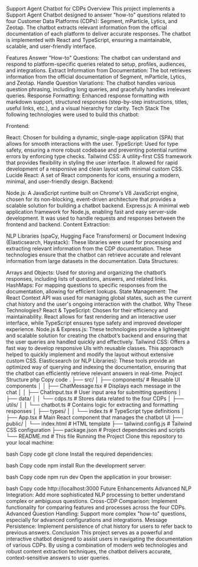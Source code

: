 Support Agent Chatbot for CDPs
Overview
This project implements a Support Agent Chatbot designed to answer "how-to" questions related to four Customer Data Platforms (CDPs): Segment, mParticle, Lytics, and Zeotap. The chatbot extracts relevant information from the official documentation of each platform to deliver accurate responses. The chatbot is implemented with React and TypeScript, ensuring a maintainable, scalable, and user-friendly interface.

Features
Answer "How-to" Questions: The chatbot can understand and respond to platform-specific queries related to setup, profiles, audiences, and integrations.
Extract Information from Documentation: The bot retrieves information from the official documentation of Segment, mParticle, Lytics, and Zeotap.
Handle Question Variations: The chatbot handles various question phrasing, including long queries, and gracefully handles irrelevant queries.
Response Formatting: Enhanced response formatting with markdown support, structured responses (step-by-step instructions, titles, useful links, etc.), and a visual hierarchy for clarity.
Tech Stack
The following technologies were used to build this chatbot:

Frontend:

React: Chosen for building a dynamic, single-page application (SPA) that allows for smooth interactions with the user.
TypeScript: Used for type safety, ensuring a more robust codebase and preventing potential runtime errors by enforcing type checks.
Tailwind CSS: A utility-first CSS framework that provides flexibility in styling the user interface. It allowed for rapid development of a responsive and clean layout with minimal custom CSS.
Lucide React: A set of React components for icons, ensuring a modern, minimal, and user-friendly design.
Backend:

Node.js: A JavaScript runtime built on Chrome's V8 JavaScript engine, chosen for its non-blocking, event-driven architecture that provides a scalable solution for building a chatbot backend.
Express.js: A minimal web application framework for Node.js, enabling fast and easy server-side development. It was used to handle requests and responses between the frontend and backend.
Content Extraction:

NLP Libraries (spaCy, Hugging Face Transformers) or Document Indexing (Elasticsearch, Haystack): These libraries were used for processing and extracting relevant information from the CDP documentation. These technologies ensure that the chatbot can retrieve accurate and relevant information from large datasets in the documentation.
Data Structures:

Arrays and Objects: Used for storing and organizing the chatbot’s responses, including lists of questions, answers, and related links.
HashMaps: For mapping questions to specific responses from the documentation, allowing for efficient lookups.
State Management: The React Context API was used for managing global states, such as the current chat history and the user's ongoing interaction with the chatbot.
Why These Technologies?
React & TypeScript: Chosen for their efficiency and maintainability. React allows for fast rendering and an interactive user interface, while TypeScript ensures type safety and improved developer experience.
Node.js & Express.js: These technologies provide a lightweight and scalable solution for creating the chatbot’s backend and ensuring that the user queries are handled quickly and effectively.
Tailwind CSS: Offers a fast way to develop responsive UIs with reusable classes. This approach helped to quickly implement and modify the layout without extensive custom CSS.
Elasticsearch (or NLP Libraries): These tools provide an optimized way of querying and indexing the documentation, ensuring that the chatbot can efficiently retrieve relevant answers in real-time.
Project Structure
php
Copy code
.
├── src/
│   ├── components/             # Reusable UI components
│   │   ├── ChatMessage.tsx     # Displays each message in the chat
│   │   ├── ChatInput.tsx       # User input area for submitting questions
│   ├── data/
│   │   └── cdps.ts             # Stores data related to the four CDPs
│   ├── utils/
│   │   └── chatbot.ts          # Contains logic for extracting and formatting responses
│   ├── types/
│   │   └── index.ts            # TypeScript type definitions
│   ├── App.tsx                 # Main React component that manages the chatbot UI
├── public/
│   └── index.html              # HTML template
├── tailwind.config.js          # Tailwind CSS configuration
├── package.json                # Project dependencies and scripts
└── README.md                   # This file
Running the Project
Clone this repository to your local machine:

bash
Copy code
git clone <repository-url>
Install the required dependencies:

bash
Copy code
npm install
Run the development server:

bash
Copy code
npm run dev
Open the application in your browser:

bash
Copy code
http://localhost:3000
Future Enhancements
Advanced NLP Integration: Add more sophisticated NLP processing to better understand complex or ambiguous questions.
Cross-CDP Comparison: Implement functionality for comparing features and processes across the four CDPs.
Advanced Question Handling: Support more complex "how-to" questions, especially for advanced configurations and integrations.
Message Persistence: Implement persistence of chat history for users to refer back to previous answers.
Conclusion
This project serves as a powerful and interactive chatbot designed to assist users in navigating the documentation of various CDPs. 
By using a combination of modern web technologies and robust content extraction techniques, the chatbot delivers accurate, context-sensitive answers to user queries.

